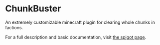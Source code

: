# ChunkBuster

An extremely customizable minecraft plugin for clearing whole chunks in factions.

For a full description and basic documentation, visit [the spigot page](https://www.spigotmc.org/resources/chunkbuster-1-8-1-12-clear-any-chunk-area.60057/).
